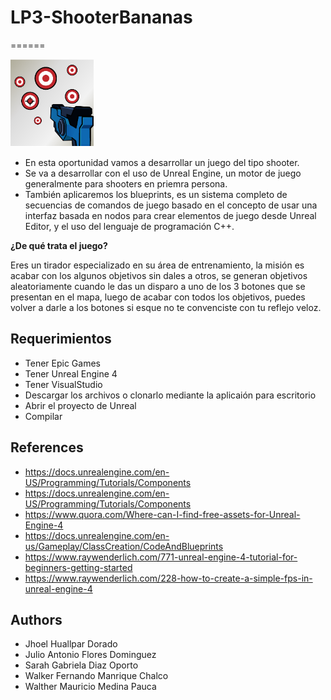 # LP3-ShooterBananas
======

![IMAGE](https://github.com/iMawe/LP3-ShooterBananas/blob/master/Imagenes/Unreal-FPS-feature.png?raw=true)

- En esta oportunidad vamos a desarrollar un juego del tipo shooter.
- Se va a desarrollar con el uso de Unreal Engine, un motor de juego generalmente para shooters en priemra persona.
- También aplicaremos los blueprints, es un sistema completo de secuencias de comandos de juego basado en el concepto de usar una interfaz basada en nodos para crear elementos de juego desde Unreal Editor, y el uso del lenguaje de programación C++.


**¿De qué trata el juego?**

Eres un tirador especializado en su área de entrenamiento, la misión es acabar con los algunos objetivos sin dales a otros, 
se generan objetivos aleatoriamente cuando le das un disparo a uno de los 3 botones que se presentan en el mapa, luego de acabar con todos los objetivos, puedes volver a darle a los botones si esque no te convenciste con tu reflejo veloz.



## **Requerimientos**

- Tener Epic Games
- Tener Unreal Engine 4
- Tener VisualStudio
- Descargar los archivos o clonarlo mediante la aplicaión para escritorio
- Abrir el proyecto de Unreal
- Compilar

## **References**

- https://docs.unrealengine.com/en-US/Programming/Tutorials/Components
- https://docs.unrealengine.com/en-US/Programming/Tutorials/Components
- https://www.quora.com/Where-can-I-find-free-assets-for-Unreal-Engine-4
- https://docs.unrealengine.com/en-us/Gameplay/ClassCreation/CodeAndBlueprints
- https://www.raywenderlich.com/771-unreal-engine-4-tutorial-for-beginners-getting-started
- https://www.raywenderlich.com/228-how-to-create-a-simple-fps-in-unreal-engine-4

## **Authors**

- Jhoel Huallpar Dorado
- Julio Antonio Flores Dominguez
- Sarah Gabriela Diaz Oporto
- Walker Fernando Manrique Chalco
- Walther Mauricio Medina Pauca

